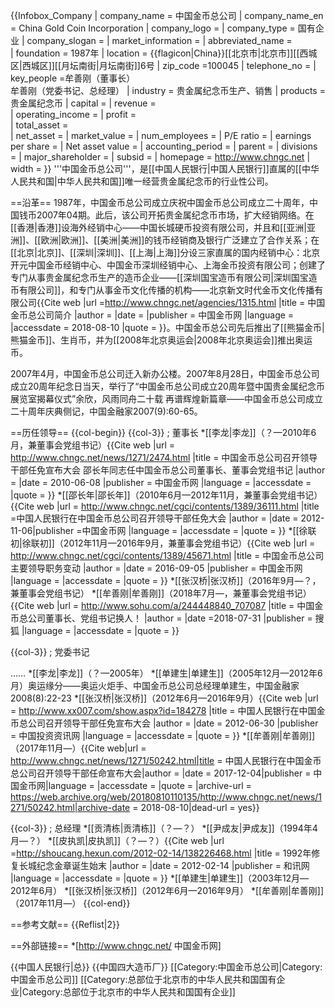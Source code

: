 {{Infobox_Company
| company_name = 中国金币总公司
| company_name_en = China Gold Coin Incorporation
| company_logo =
| company_type = 国有企业
| company_slogan =
| market_information = 
| abbreviated_name =  
| foundation = 1987年
| location = {{flagicon|China}}[[北京市|北京市]][[西城区|西城区]][[月坛南街|月坛南街]]6号
| zip_code =100045
| telephone_no = 
| key_people =牟善刚（董事长）<br/>牟善刚（党委书记、总经理）
| industry = 贵金属纪念币生产、销售
| products = 贵金属纪念币
| capital = 
| revenue =  
| operating_income = 
| profit =  
| total_asset =   
| net_asset =
| market_value =
| num_employees = 
| P/E ratio = 
| earnings per share =
| Net asset value =
| accounting_period = 
| parent = 
| divisions = 
| major_shareholder = 
| subsid = 
| homepage = http://www.chngc.net
| width =
}}
'''中国金币总公司'''，是[[中国人民银行|中国人民银行]]直属的[[中华人民共和国|中华人民共和国]]唯一经营贵金属纪念币的行业性公司。

==沿革==
1987年，中国金币总公司成立<ref name=jj/><ref name=ersh>庆祝中国金币总公司成立二十周年，中国钱币2007年04期</ref>。此后，该公司开拓贵金属纪念币市场，扩大经销网络。在[[香港|香港]]设海外经销中心——中国长城硬币投资有限公司，并且和[[亚洲|亚洲]]、[[欧洲|欧洲]]、[[美洲|美洲]]的钱币经销商及银行广泛建立了合作关系；在[[北京|北京]]、[[深圳|深圳]]、[[上海|上海]]分设三家直属的国内经销中心：北京开元中国金币经销中心、中国金币深圳经销中心、上海金币投资有限公司；创建了专门从事贵金属纪念币生产的造币企业——[[深圳国宝造币有限公司|深圳国宝造币有限公司]]，和专门从事金币文化传播的机构——北京新文时代金币文化传播有限公司<ref name=jj>{{Cite web |url =http://www.chngc.net/agencies/1315.html  |title = 中国金币总公司简介 |author =  |date =  |publisher = 中国金币网 |language =  |accessdate = 2018-08-10 |quote =  }}</ref>。中国金币总公司先后推出了[[熊猫金币|熊猫金币]]、生肖币，并为[[2008年北京奥运会|2008年北京奥运会]]推出奥运币<ref name=ersh/>。

2007年4月，中国金币总公司迁入新办公楼。2007年8月28日，中国金币总公司成立20周年纪念日当天，举行了“中国金币总公司成立20周年暨中国贵金属纪念币展览室揭幕仪式”<ref name=ceji>余欣，风雨同舟二十载 再谱辉煌新篇章——中国金币总公司成立二十周年庆典侧记，中国金融家2007(9):60-65</ref>。

==历任领导==
{{col-begin}}
{{col-3}}
; 董事长
*[[李龙|李龙]]（？—2010年6月，兼董事会党组书记）<ref name=ceji/><ref name=lishao>{{Cite web |url = http://www.chngc.net/news/1271/2474.html |title = 中国金币总公司召开领导干部任免宣布大会 邵长年同志任中国金币总公司董事长、董事会党组书记 |author =  |date = 2010-06-08 |publisher = 中国金币网  |language =  |accessdate =  |quote =  }}</ref>
*[[邵长年|邵长年]]（2010年6月—2012年11月，兼董事会党组书记）<ref name=shaoxu>{{Cite web |url = http://www.chngc.net/cgci/contents/1389/36111.html |title =中国人民银行在中国金币总公司召开领导干部任免大会  |author =  |date =  2012-11-06|publisher =中国金币网  |language =  |accessdate =  |quote =  }}</ref><ref name=lishao/>
*[[徐联初|徐联初]]（2012年11月—2016年9月，兼董事会党组书记）<ref name=xuzh>{{Cite web |url = http://www.chngc.net/cgci/contents/1389/45671.html |title = 中国金币总公司主要领导职务变动 |author =  |date = 2016-09-05 |publisher = 中国金币网 |language =  |accessdate =  |quote =  }}</ref><ref name=shaoxu/>
*[[张汉桥|张汉桥]]（2016年9月—？，兼董事会党组书记）<ref name=xuzh/>
*[[牟善刚|牟善刚]]（2018年7月—，兼董事会党组书记）<ref>{{Cite web |url = http://www.sohu.com/a/244448840_707087 |title = 中国金币总公司董事长、党组书记换人！ |author =  |date =2018-07-31  |publisher = 搜狐 |language =  |accessdate =  |quote =  }}</ref>

{{col-3}}
; 党委书记

……
*[[李龙|李龙]]（？—2005年）
*[[单建生|单建生]]（2005年12月—2012年6月）<ref name=aoyun>奥运缘分——奥运火炬手、中国金币总公司总经理单建生，中国金融家2008(8):22-23</ref>
*[[张汉桥|张汉桥]]（2012年6月—2016年9月）<ref name=xuzh/><ref name=zhhq>{{Cite web |url = http://www.xx007.com/show.aspx?id=184278 |title = 中国人民银行在中国金币总公司召开领导干部任免宣布大会 |author =  |date = 2012-06-30 |publisher = 中国投资资讯网 |language =  |accessdate =  |quote =  }}</ref>
*[[牟善刚|牟善刚]]（2017年11月—）<ref name=mou>{{Cite web|url = http://www.chngc.net/news/1271/50242.html|title = 中国人民银行在中国金币总公司召开领导干部任命宣布大会|author = |date = 2017-12-04|publisher = 中国金币网|language = |accessdate = |quote = |archive-url = https://web.archive.org/web/20180810110135/http://www.chngc.net/news/1271/50242.html|archive-date = 2018-08-10|dead-url = yes}}</ref>

{{col-3}}
; 总经理
*[[贡清栋|贡清栋]]（？—？）
*[[尹成友|尹成友]]（1994年4月—？）
*[[皮执凯|皮执凯]]（？—？）<ref>{{Cite web |url =http://shoucang.hexun.com/2012-02-14/138226468.html  |title = 1992年修复长城纪念金章诞生始末 |author =  |date = 2012-02-14 |publisher = 和讯网 |language =  |accessdate =  |quote =  }}</ref>
*[[单建生|单建生]]（2003年12月—2012年6月）<ref name=ceji/><ref name=zhhq/><ref name=aoyun/>
*[[张汉桥|张汉桥]]（2012年6月—2016年9月）<ref name=xuzh/><ref name=zhhq/>
*[[牟善刚|牟善刚]]（2017年11月—）<ref name=mou/>
{{col-end}}

==参考文献==
{{Reflist|2}}

==外部链接==
*[http://www.chngc.net/ 中国金币网]

{{中国人民银行|总}}
{{中国四大造币厂}}
[[Category:中国金币总公司|Category:中国金币总公司]]
[[Category:总部位于北京市的中华人民共和国国有企业|Category:总部位于北京市的中华人民共和国国有企业]]